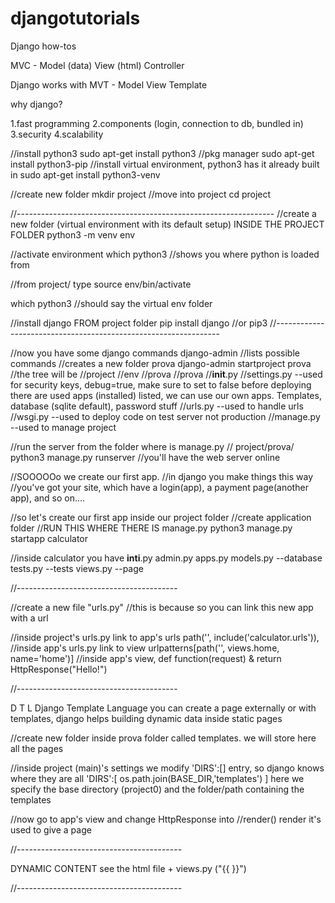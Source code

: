 # djangotutorials
Django how-tos

MVC - Model (data) View (html) Controller

Django works with MVT - Model View Template

why django?

1.fast programming
2.components (login, connection to db, bundled in)
3.security
4.scalability

//install python3
sudo apt-get install python3
//pkg manager
sudo apt-get install python3-pip
//install virtual environment, python3 has it already built in
sudo apt-get install python3-venv

//create new folder
mkdir project
//move into project
cd project


//----------------------------------------------------------------
//create a new folder (virtual environment with its default setup) INSIDE THE PROJECT FOLDER
python3 -m venv env

//activate environment
which python3 //shows you where python is loaded from

//from project/ type
source env/bin/activate

which python3 //should say the virtual env folder

//install django FROM project folder
pip install django //or pip3
//----------------------------------------------------------------


//now you have some django commands
django-admin //lists possible commands
//creates a new folder prova
django-admin startproject prova
//the tree will be
//project
	//env
	//prova
		//prova
			//__init__.py
			//settings.py --used for security keys, debug=true, make sure to set to false before deploying
			there are used apps (installed) listed, we can use our own apps.
			Templates, database (sqlite default), password stuff
			//urls.py --used to handle urls
			//wsgi.py --used to deploy code on test server not production
		//manage.py --used to manage project

//run the server from the folder where is manage.py
// project/prova/
python3 manage.py runserver
//you'll have the web server online

//SOOOOOo we create our first app.
//in django you make things this way
//you've got your site, which have a login(app), a payment page(another app),
and so on....

//so let's create our first app inside our project folder
//create application folder
//RUN THIS WHERE THERE IS manage.py
python3 manage.py startapp calculator

//inside calculator you have
__inti__.py
admin.py
apps.py
models.py --database
tests.py --tests
views.py --page


//----------------------------------------

//create a new file "urls.py"
//this is because so you can link this new app with a url

//inside project's urls.py link to app's urls
path('', include('calculator.urls')),
//inside app's urls.py link to view
urlpatterns[path('', views.home, name='home')]
//inside app's view, def function(request) & return HttpResponse("Hello!")

//----------------------------------------

D T L Django Template Language
you can create a page externally or with templates,
django helps building dynamic data inside static pages

//create new folder inside prova folder called
templates. we will store here all the pages

//inside project (main)'s settings we modify 'DIRS':[] entry, so django knows where they are all
'DIRS':[ os.path.join(BASE_DIR,'templates') ]
here we specify the base directory (project0)
and the folder/path containing the templates

//now go to app's view and change HttpResponse into
//render() render it's used to give a page

//-----------------------------------------

DYNAMIC CONTENT
see the html file + views.py ("{{ }}")

//-----------------------------------------
